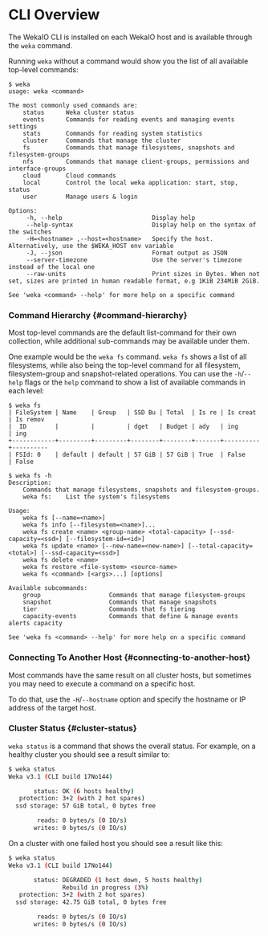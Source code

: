 # CLI Overview

The WekaIO CLI is installed on each WekaIO host and is available through the `weka` command.

Running `weka` without a command would show you the list of all available top-level commands:

```text
$ weka
usage: weka <command>

The most commonly used commands are:
    status      Weka cluster status
    events      Commands for reading events and managing events settings
    stats       Commands for reading system statistics
    cluster     Commands that manage the cluster
    fs          Commands that manage filesystems, snapshots and filesystem-groups
    nfs         Commands that manage client-groups, permissions and interface-groups
    cloud       Cloud commands
    local       Control the local weka application: start, stop, status
    user        Manage users & login

Options:
     -h, --help                         Display help
     --help-syntax                      Display help on the syntax of the switches
     -H=<hostname> ,--host=<hostname>   Specify the host. Alternatively, use the $WEKA_HOST env variable
     -J, --json                         Format output as JSON
     --server-timezone                  Use the server's timezone instead of the local one
     --raw-units                        Print sizes in Bytes. When not set, sizes are printed in human readable format, e.g 1KiB 234MiB 2GiB.

See 'weka <command> --help' for more help on a specific command
```

### Command Hierarchy {#command-hierarchy}

Most top-level commands are the default list-command for their own collection, while additional sub-commands may be available under them.

One example would be the `weka fs` command. `weka fs` shows a list of all filesystems, while also being the top-level command for all filesystem, filesystem-group and snapshot-related operations. You can use the `-h`/`--help` flags or the `help` command to show a list of available commands in each level:

```text
$ weka fs
| FileSystem | Name    | Group   | SSD Bu | Total  | Is re | Is creat | Is remov 
|  ID        |         |         | dget   | Budget | ady   | ing      | ing      
+------------+---------+---------+--------+--------+-------+----------+----------
| FSId: 0    | default | default | 57 GiB | 57 GiB | True  | False    | False
```

```text
$ weka fs -h
Description:
    Commands that manage filesystems, snapshots and filesystem-groups.
    weka fs:    List the system's filesystems

Usage:
    weka fs [--name=<name>]
    weka fs info [--filesystem=<name>]...
    weka fs create <name> <group-name> <total-capacity> [--ssd-capacity=<ssd>] [--filesystem-id=<id>]
    weka fs update <name> [--new-name=<new-name>] [--total-capacity=<total>] [--ssd-capacity=<ssd>]
    weka fs delete <name>
    weka fs restore <file-system> <source-name>
    weka fs <command> [<args>...] [options]

Available subcommands:
    group                   Commands that manage filesystem-groups
    snapshot                Commands that manage snapshots
    tier                    Commands that fs tiering
    capacity-events         Commands that define & manage events alerts capacity

See 'weka fs <command> --help' for more help on a specific command
```

### Connecting To Another Host {#connecting-to-another-host}

Most commands have the same result on all cluster hosts, but sometimes you may need to execute a command on a specific host.

To do that, use the `-H`/`--hostname` option and specify the hostname or IP address of the target host.

### Cluster Status {#cluster-status}

`weka status` is a command that shows the overall status. For example, on a healthy cluster you should see a result similar to:

```bash
$ weka status
Weka v3.1 (CLI build 17No144)

       status: OK (6 hosts healthy)
   protection: 3+2 (with 2 hot spares)
  ssd storage: 57 GiB total, 0 bytes free

        reads: 0 bytes/s (0 IO/s)
       writes: 0 bytes/s (0 IO/s)
```

On a cluster with one failed host you should see a result like this:

```bash
$ weka status
Weka v3.1 (CLI build 17No144)

       status: DEGRADED (1 host down, 5 hosts healthy)
               Rebuild in progress (3%)
   protection: 3+2 (with 2 hot spares)
  ssd storage: 42.75 GiB total, 0 bytes free

        reads: 0 bytes/s (0 IO/s)
       writes: 0 bytes/s (0 IO/s)
```



